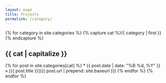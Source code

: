 ```yaml
---
layout: page
title: Projects
permalink: /category/
---
```


{% for category in site.categories %}
{% capture cat %}{{ category | first }}{% endcapture %}

<h2>{{ cat | capitalize }}</h2>
	{% for post in site.categories[cat] %}
	  * {{ post.date | date: "%B %d, %Y" }} &raquo; [{{ post.title }}]({{ post.url | prepend: site.baseurl }})
	{% endfor %}
{% endfor %}